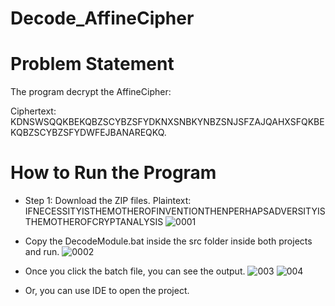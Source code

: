 # Decode_AffineCipher
# Problem Statement
The program decrypt the AffineCipher:

Ciphertext: KDNSWSQQKBEKQBZSCYBZSFYDKNXSNBKYNBZSNJSFZAJQAHXSFQKBEKQBZSCYBZSFYDWFEJBANAREQKQ.

# How to Run the Program
* Step 1: Download the ZIP files.
Plaintext: IFNECESSITYISTHEMOTHEROFINVENTIONTHENPERHAPSADVERSITYISTHEMOTHEROFCRYPTANALYSIS
![0001](https://github.com/srana0/Decode_AffineCipher/assets/93364397/7ad658ac-6290-491c-8fc1-c58d083d23c7)

* Copy the DecodeModule.bat inside the src folder inside both projects and run.
![0002](https://github.com/srana0/Decode_AffineCipher/assets/93364397/4e40f80f-7404-456e-b799-79e7ea22aa7e)

* Once you click the batch file, you can see the output.
![003](https://github.com/srana0/Decode_AffineCipher/assets/93364397/9cf6711b-06b7-4519-96b5-2d07d13c612b)
![004](https://github.com/srana0/Decode_AffineCipher/assets/93364397/2c062a45-ccf1-4913-82df-c5b90ff38e68)

* Or, you can use IDE to open the project.
